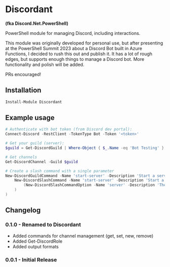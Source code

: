 # Discordant

**(fka Discord.Net.PowerShell)**

PowerShell module for managing Discord, including interactions.

This module was originally developed for personal use, but after presenting at the PowerShell Summit 2023 about a Discord Bot built in Azure Functions, I decided to rush this out and publish it. It has a lot of rough edges, but supports enough things to manage a Discord bot. More functionality and polish will be added.

PRs encouraged!

## Installation

```powershell
Install-Module Discordant
```

## Example usage

```powershell
# Authenticate with bot token (from Discord dev portal):
Connect-Discord -RestClient -TokenType Bot -Token '<token>'

# Get your guild (server):
$guild = Get-DiscordGuild | Where-Object { $_.Name -eq 'Bot Testing' }

# Get channels
Get-DiscordChannel -Guild $guild

# Create a slash command with a single parameter
New-DiscordGuildCommand -Name 'start-server' -Description 'Start a server' -Guild $guild -CommandBuilder (
    New-DiscordSlashCommand -Name 'start-server' -Description 'Start a server' -Options @(
        (New-DiscordSlashCommandOption -Name 'server' -Description 'The selected server' -Type String)
    )
)
```

## Changelog

### 0.1.0 - Renamed to Discordant

- Added commands for channel management (get, set, new, remove)
- Added Get-DiscordRole
- Added output formats

### 0.0.1 - Initial Release
